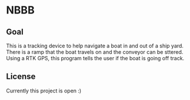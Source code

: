 # NBBB

## Goal
This is a tracking device to help navigate a boat in and out of a ship yard. There is a ramp that the boat travels on and the conveyor can be sttered. Using a RTK GPS, this program tells the user if the boat is going off track.

## License
Currently this project is open :)
